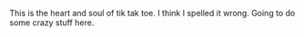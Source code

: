 This is the heart and soul of tik tak toe. I think I spelled it wrong. Going to do some crazy stuff here.